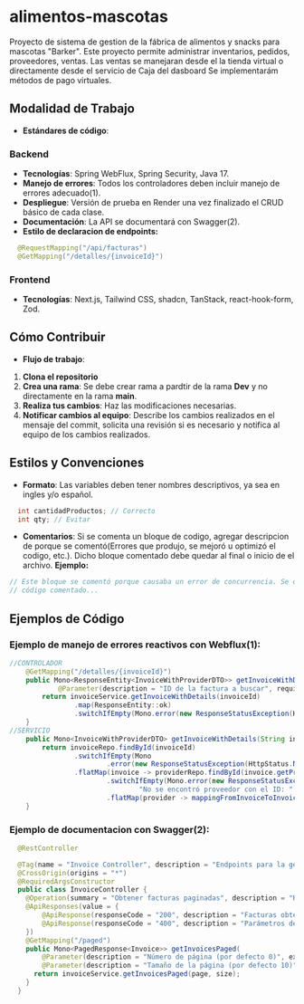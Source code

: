 # alimentos-mascotas

Proyecto de sistema de gestion de la fábrica de alimentos y snacks para mascotas "Barker".
Este proyecto permite administrar inventarios, pedidos, proveedores, ventas. Las ventas se manejaran desde el la tienda virtual o directamente desde el servicio de Caja del dasboard
Se implementarám métodos de pago virtuales.

## Modalidad de Trabajo

- **Estándares de código**:

### Backend

- **Tecnologías**: Spring WebFlux, Spring Security, Java 17.
- **Manejo de errores**: Todos los controladores deben incluir manejo de errores adecuado(1).
- **Despliegue**: Versión de prueba en Render una vez finalizado el CRUD básico de cada clase.
- **Documentación**: La API se documentará con Swagger(2).
- **Estilo de declaracion de endpoints:**

```java
  @RequestMapping("/api/facturas")
  @GetMapping("/detalles/{invoiceId}")
```

### Frontend

- **Tecnologías**: Next.js, Tailwind CSS, shadcn, TanStack, react-hook-form, Zod.

## Cómo Contribuir

- **Flujo de trabajo**:

1. **Clona el repositorio**
2. **Crea una rama**: Se debe crear rama a pardtir de la rama **Dev** y no directamente en la rama **main**.
3. **Realiza tus cambios**: Haz las modificaciones necesarias.
4. **Notificar cambios al equipo**: Describe los cambios realizados en el mensaje del commit, solicita una revisión si es necesario y notifica al equipo de los cambios realizados.

## Estilos y Convenciones

- **Formato**: Las variables deben tener nombres descriptivos, ya sea en ingles y/o español.

```java
  int cantidadProductos; // Correcto
  int qty; // Evitar
```

- **Comentarios**: Si se comenta un bloque de codigo, agregar descripcion de porque se comentó(Errores que produjo, se mejoró u optimizó el codigo, etc.). Dicho bloque comentado debe quedar al final o inicio de el archivo.
  **Ejemplo:**

```javascript
// Este bloque se comentó porque causaba un error de concurrencia. Se optimizó en la versión 2.0.
// código comentado...
```

## Ejemplos de Código

### Ejemplo de manejo de errores reactivos con Webflux(1):

```java
//CONTROLADOR
	@GetMapping("/detalles/{invoiceId}")
	public Mono<ResponseEntity<InvoiceWithProviderDTO>> getInvoiceWithDetails(
			@Parameter(description = "ID de la factura a buscar", required = true, example = "12345") @PathVariable String invoiceId) {
		return invoiceService.getInvoiceWithDetails(invoiceId)
				.map(ResponseEntity::ok)
				.switchIfEmpty(Mono.error(new ResponseStatusException(HttpStatus.NOT_FOUND, "Factura no encontrada")));
	}
//SERVICIO
	public Mono<InvoiceWithProviderDTO> getInvoiceWithDetails(String invoiceId) {
		return invoiceRepo.findById(invoiceId)
				.switchIfEmpty(Mono
						.error(new ResponseStatusException(HttpStatus.NOT_FOUND, "No se encontró la factura con ID" + invoiceId)))
				.flatMap(invoice -> providerRepo.findById(invoice.getProviderId())
						.switchIfEmpty(Mono.error(new ResponseStatusException(HttpStatus.NOT_FOUND,
								"No se encontró proveedor con el ID: " + invoice.getProviderId())))
						.flatMap(provider -> mappingFromInvoiceToInvoiceWithProviderDTO(invoice, provider)));
	}
```

### Ejemplo de documentacion con Swagger(2):

```java
  @RestController

  @Tag(name = "Invoice Controller", description = "Endpoints para la gestión de facturas")
  @CrossOrigin(origins = "*")
  @RequiredArgsConstructor
  public class InvoiceController {
    @Operation(summary = "Obtener facturas paginadas", description = "Retorna una lista paginada de facturas. Se pueden especificar el número de página y el tamaño de la página.")
    @ApiResponses(value = {
        @ApiResponse(responseCode = "200", description = "Facturas obtenidas exitosamente"),
        @ApiResponse(responseCode = "400", description = "Parámetros de paginación inválidos")
    })
    @GetMapping("/paged")
    public Mono<PagedResponse<Invoice>> getInvoicesPaged(
        @Parameter(description = "Número de página (por defecto 0)", example = "0") @RequestParam(defaultValue = "0") int page,
        @Parameter(description = "Tamaño de la página (por defecto 10)", example = "10") @RequestParam(defaultValue = "10") int size) {
      return invoiceService.getInvoicesPaged(page, size);
    }
  }
```
